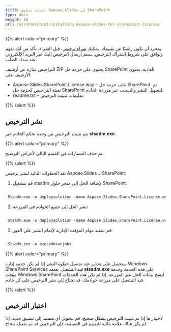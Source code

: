 ```yaml
---
title: تثبيت ترخيص Aspose.Slides لـ SharePoint
type: docs
weight: 10
url: /ar/sharepoint/installing-aspose-slides-for-sharepoint-license/
---
```


{{% alert color="primary" %}} 

بمجرد أن تكون راضيًا عن تقييمك، يمكنك [شراء ترخيص](https://purchase.aspose.com/buy). قبل الشراء، تأكد من أنك تفهم وتوافق على شروط اشتراك الترخيص. سيتم إرسال الترخيص إليك عبر البريد الإلكتروني عند سداد الطلب.

التراخيص عبارة عن أرشيف ZIP يحتوي على حزمة حل SharePoint العادية. يحتوي الأرشيف على:

- Aspose.Slides.SharePoint.License.wsp – ملف حزمة حل SharePoint. تم تعبئة التراخيص كحزمة حل SharePoint لتسهيل النشر والسحب عبر مزرعة الخادم.
- readme.txt – تعليمات تثبيت الترخيص.

{{% /alert %}} 
## **نشر الترخيص**
يتم تثبيت الترخيص من وحدة تحكم الخادم عبر **stsadm.exe**.

{{% alert color="primary" %}} 

تم حذف المسارات في القسم التالي لأغراض التوضيح.

{{% /alert %}} 

نفذ الخطوات التالية لنشر ترخيص Aspose.Slides لـ SharePoint:

1. قم بتشغيل stsadm لإضافة الحل إلى متجر حلول SharePoint: 

``` xml

 Stsadm.exe -o deploysolution -name Aspose.Slides.SharePoint.License.wsp

```

2. نشر الحل إلى جميع الخوادم في المزرعة: 

``` xml

 Stsadm.exe -o deploysolution -name Aspose.Slides.SharePoint.License.wsp -immediate -force

```

3. قم بتنفيذ مهام المؤقت الإدارية لإتمام النشر على الفور: 

``` xml

 Stsadm.exe -o execadmsvcjobs

```

{{% alert color="primary" %}} 

ستحصل على تحذير عند تشغيل خطوة النشر إذا لم يكن خدمة إدارة Windows SharePoint Services قيد التشغيل. يعتمد **stsadm.exe** على هذه الخدمة وخدمة مؤقت Windows SharePoint لنسخ بيانات الحل عبر المزرعة. إذا لم تكن هذه الخدمات قيد التشغيل على مزرعة خوادمك، قد تحتاج إلى نشر الترخيص على كل خادم.

{{% /alert %}} 
## **اختبار الترخيص**
لاختبار ما إذا تم تثبيت الترخيص بشكل صحيح، قم بتحويل أي مستند إلى تنسيق جديد. إذا لم يكن هناك علامة مائية للتقييم في المستند، فإن الترخيص قد تم تفعيله بنجاح.